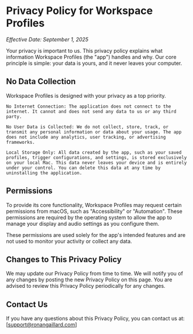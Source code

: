 # Privacy Policy for Workspace Profiles

_Effective Date: September 1, 2025_

Your privacy is important to us. This privacy policy explains what information Workspace Profiles (the "app") handles and why. Our core principle is simple: your data is yours, and it never leaves your computer.

## No Data Collection

Workspace Profiles is designed with your privacy as a top priority.

    No Internet Connection: The application does not connect to the internet. It cannot and does not send any data to us or any third party.

    No User Data is Collected: We do not collect, store, track, or transmit any personal information or data about your usage. The app does not include any analytics, user tracking, or advertising frameworks.

    Local Storage Only: All data created by the app, such as your saved profiles, trigger configurations, and settings, is stored exclusively on your local Mac. This data never leaves your device and is entirely under your control. You can delete this data at any time by uninstalling the application.

## Permissions

To provide its core functionality, Workspace Profiles may request certain permissions from macOS, such as "Accessibility" or "Automation". These permissions are required by the operating system to allow the app to manage your display and audio settings as you configure them.

These permissions are used solely for the app's intended features and are not used to monitor your activity or collect any data.

## Changes to This Privacy Policy

We may update our Privacy Policy from time to time. We will notify you of any changes by posting the new Privacy Policy on this page. You are advised to review this Privacy Policy periodically for any changes.

## Contact Us

If you have any questions about this Privacy Policy, you can contact us at: [support@ronangaillard.com]
